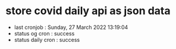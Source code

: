 # store covid daily api as json data

- last cronjob : Sunday, 27 March 2022 13:19:04
- status og cron : success
- status daily cron : success
      
      